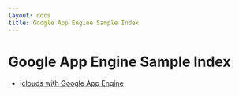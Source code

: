 ```yaml
---
layout: docs
title: Google App Engine Sample Index
---
```


# Google App Engine Sample Index

* [jclouds with Google App Engine](/documentation/examples/google-app-engine)